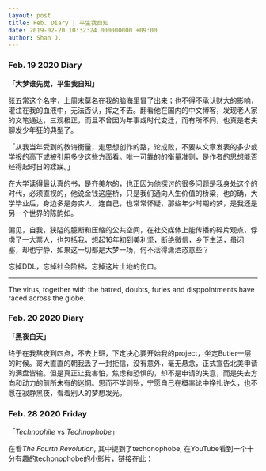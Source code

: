 ```yaml
---
layout: post
title: Feb. Diary | 平生我自知
date: 2019-02-20 10:32:24.000000000 +09:00
author: Shan J.
---
```


### Feb. 19 2020 Diary

**「大梦谁先觉，平生我自知」**

张五常这个名字，上周末莫名在我的脑海里冒了出来；也不得不承认财大的影响，灌注在我的血液中，无法否认，挥之不去。翻看他在国内的中文博客，发现老人家的文笔通达，三观极正，而且不曾因为年事或时代变迁，而有所不同，也真是老夫聊发少年狂的典型了。

「从我当年受到的教诲衡量，走思想创作的路，论成败，不要从文章发表的多少或学报的高下或被引用多少这些方面看。唯一可靠的的衡量准则，是作者的思想能否经得起时日的蹂躏。」

在大学读得最认真的书，是齐美尔的，也正因为他探讨的很多问题是我身处这个的时代，必须直视的，他说金钱这座桥，只是我们通向人生价值的桥梁，也的确，大学毕业后，身边多是务实人，连自己，也常常怀疑，那些年少时期的梦，是我还是另一个世界的陈韵如。

偏见，自我，狭隘的臆断和压缩的公共空间，在社交媒体上能传播的碎片观点，俘虏了一大票人，也包括我，想起16年初到美利坚，断绝微信，乡下生活，虽闭塞，却也宁静，如果这一切都是大梦一场，何不活得潇洒恣意些？

忘掉DDL，忘掉社会阶梯，忘掉这片土地的伤口。

---

The virus, together with the hatred, doubts, furies and disppointments have raced across the globe.

### Feb. 20 2020 Diary

**「黑夜白天」**

终于在我熬夜到四点，不去上班，下定决心要开始我的project，坐定Butler一层的时候。哥大直直的朝我丢了一封拒信，没有意外，毫无悬念，正式宣告北美申请的满盘皆输。但是真正让我害怕，焦虑和恐惧的，却不是申请的失意，而是失去方向和动力的前所未有的迷惘。思而不学则殆，宁愿自己在概率论中挣扎许久，也不愿在寂静黑夜，看着别人的梦想发光。

### Feb. 28 2020 Friday

「*Technophile* vs *Technophobe*」

在看*The Fourth Revolution*, 其中提到了techonophobe, 在YouTube看到一个十分有趣的techonophobe的小影片，链接在此：
